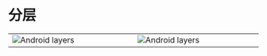 
# 分层
<table>
   <td width="20%" height="20%">
            <img src="https://source.android.com/images/android_stack_480.png" alt="Android layers" />
   </td>
      <td width="20%" height="20%">
            <img src="https://source.android.com/images/android_stack_480.png" alt="Android layers" />
   </td>
</table>

